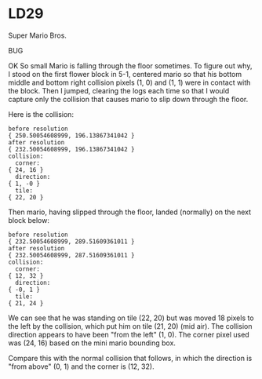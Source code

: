 LD29
====

Super Mario Bros.

BUG

OK So small Mario is falling through the floor sometimes. To figure out why,
I stood on the first flower block in 5-1, centered mario so that his bottom
middle and bottom right collision pixels (1, 0) and (1, 1) were in contact
with the block. Then I jumped, clearing the logs each time so that I would
capture only the collision that causes mario to slip down through the floor.

Here is the collision:

    before resolution
    { 250.50054608999, 196.13867341042 }
    after resolution
    { 232.50054608999, 196.13867341042 }
    collision:
      corner:
    { 24, 16 }
      direction:
    { 1, -0 }
      tile:
    { 22, 20 }

Then mario, having slipped through the floor, landed (normally)
on the next block below:

    before resolution
    { 232.50054608999, 289.51609361011 }
    after resolution
    { 232.50054608999, 287.51609361011 }
    collision:
      corner:
    { 12, 32 }
      direction:
    { -0, 1 }
      tile:
    { 21, 24 }

We can see that he was standing on tile (22, 20) but was moved 18 pixels
to the left by the collision, which put him on tile (21, 20) (mid air).
The collision direction appears to have been "from the left" (1, 0). The
corner pixel used was (24, 16) based on the mini mario bounding box.

Compare this with the normal collision that follows, in which the direction
is "from above" (0, 1) and the corner is (12, 32).
